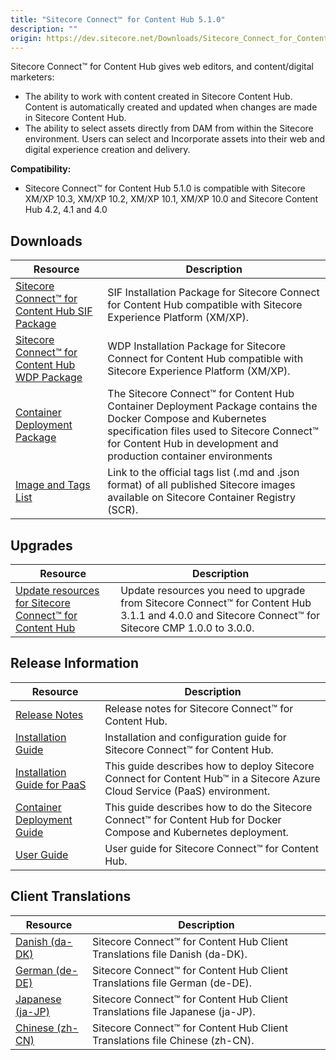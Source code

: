 ```yaml
---
title: "Sitecore Connect™ for Content Hub 5.1.0"
description: ""
origin: https://dev.sitecore.net/Downloads/Sitecore_Connect_for_Content_Hub/5x/Sitecore_Connect_for_Content_Hub_510
---
```


Sitecore Connect™ for Content Hub gives web editors, and content/digital marketers:

-   The ability to work with content created in Sitecore Content Hub. Content is automatically created and updated when changes are made in Sitecore Content Hub.
-   The ability to select assets directly from DAM from within the Sitecore environment. Users can select and Incorporate assets into their web and digital experience creation and delivery.

**Compatibility:**

-   Sitecore Connect™ for Content Hub 5.1.0 is compatible with Sitecore XM/XP 10.3, XM/XP 10.2, XM/XP 10.1, XM/XP 10.0 and Sitecore Content Hub 4.2, 4.1 and 4.0

## Downloads

 | Resource | Description |
 | --- | --- |
 | [Sitecore Connect™ for Content Hub SIF Package](https://scdp.blob.core.windows.net/downloads/Sitecore%20Connect%20for%20Content%20Hub/5x/Sitecore%20Connect%20for%20Content%20Hub%20510/Secure/SIF%20Installation%20Scripts%20For%20Sitecore%20Connector%20Content%20Hub%205.1.26%20rev.%2000372.zip) | SIF Installation Package for Sitecore Connect for Content Hub compatible with Sitecore Experience Platform (XM/XP). |
 | [Sitecore Connect™ for Content Hub WDP Package](https://scdp.blob.core.windows.net/downloads/Sitecore%20Connect%20for%20Content%20Hub/5x/Sitecore%20Connect%20for%20Content%20Hub%20510/Secure/Sitecore.Connector.ContentHub.WDP.5.1.26-r00372.4955.scwdp.zip) | WDP Installation Package for Sitecore Connect for Content Hub compatible with Sitecore Experience Platform (XM/XP). |
 | [Container Deployment Package](https://github.com/Sitecore/container-deployment/releases/tag/chub%2F5.1.26.00372.1145) | The Sitecore Connect™ for Content Hub Container Deployment Package contains the Docker Compose and Kubernetes specification files used to Sitecore Connect™ for Content Hub in development and production container environments |
 | [Image and Tags List](https://github.com/Sitecore/docker-images/tree/master/tags) | Link to the official tags list (.md and .json format) of all published Sitecore images available on Sitecore Container Registry (SCR). |

## Upgrades

 | Resource | Description |
 | --- | --- |
 | [Update resources for Sitecore Connect™ for Content Hub](/downloads/Resource_files_for_Modules/1x/Resource_files_for_Modules_100) | Update resources you need to upgrade from Sitecore Connect™ for Content Hub 3.1.1 and 4.0.0 and Sitecore Connect™ for Sitecore CMP 1.0.0 to 3.0.0. |

## Release Information

 | Resource | Description |
 | --- | --- |
 | [Release Notes](/downloads/Sitecore_Connect_for_Content_Hub/5x/Sitecore_Connect_for_Content_Hub_510/Release_Notes) | Release notes for Sitecore Connect™ for Content Hub. |
 | [Installation Guide](https://doc.sitecore.com/xp/en/developers/connect-for-ch/51/connect-for-content-hub/install-sitecore-connect-for-content-hub-on-prem.html) | Installation and configuration guide for Sitecore Connect™ for Content Hub. |
 | [Installation Guide for PaaS](https://doc.sitecore.com/xp/en/developers/connect-for-ch/51/connect-for-content-hub/installing-sitecore-connect-for-content-hub-on-paas.html) | This guide describes how to deploy Sitecore Connect for Content Hub™ in a Sitecore Azure Cloud Service (PaaS) environment. |
 | [Container Deployment Guide](https://doc.sitecore.com/xp/en/developers/connect-for-ch/51/connect-for-content-hub/installing-sitecore-connect-for-content-hub-on-containers.html) | This guide describes how to do the Sitecore Connect™ for Content Hub for Docker Compose and Kubernetes deployment. |
 | [User Guide](https://doc.sitecore.com/xp/en/developers/connect-for-ch/51/connect-for-content-hub) | User guide for Sitecore Connect™ for Content Hub. |

## Client Translations

 | Resource | Description |
 | --- | --- |
 | [Danish (da-DK)](https://scdp.blob.core.windows.net/downloads/Sitecore%20Connect%20for%20Content%20Hub/5x/Sitecore%20Connect%20for%20Content%20Hub%20510/Secure/Sitecore%20Connect%20for%20Content%20Hub%205.1.26%20rev.%2000372%20(da-DK).zip) | Sitecore Connect™ for Content Hub Client Translations file Danish (da-DK). |
 | [German (de-DE)](https://scdp.blob.core.windows.net/downloads/Sitecore%20Connect%20for%20Content%20Hub/5x/Sitecore%20Connect%20for%20Content%20Hub%20510/Secure/Sitecore%20Connect%20for%20Content%20Hub%205.1.26%20rev.%2000372%20(de-DE).zip) | Sitecore Connect™ for Content Hub Client Translations file German (de-DE). |
 | [Japanese (ja-JP)](https://scdp.blob.core.windows.net/downloads/Sitecore%20Connect%20for%20Content%20Hub/5x/Sitecore%20Connect%20for%20Content%20Hub%20510/Secure/Sitecore%20Connect%20for%20Content%20Hub%205.1.26%20rev.%2000372%20(ja-JP).zip) | Sitecore Connect™ for Content Hub Client Translations file Japanese (ja-JP). |
 | [Chinese (zh-CN)](https://scdp.blob.core.windows.net/downloads/Sitecore%20Connect%20for%20Content%20Hub/5x/Sitecore%20Connect%20for%20Content%20Hub%20510/Secure/Sitecore%20Connect%20for%20Content%20Hub%205.1.26%20rev.%2000372%20(zh-CN).zip) | Sitecore Connect™ for Content Hub Client Translations file Chinese (zh-CN). |